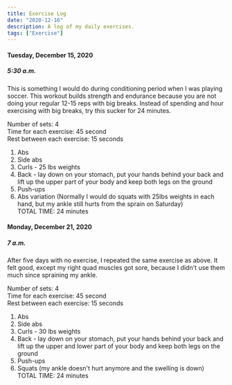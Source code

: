 ```yaml
---
title: Exercise Log
date: "2020-12-16"
description: A log of my daily exercises.
tags: ["Exercise"]
---
```


#### Tuesday, December 15, 2020

##### 5:30 a.m.

This is something I would do during conditioning period when I was playing soccer. This workout builds strength and endurance because you are not doing your regular 12-15 reps with big breaks. Instead of spending and hour exercising with big breaks, try this sucker for 24 minutes.

Number of sets: 4<br/>
Time for each exercise: 45 second<br/>
Rest between each exercise: 15 seconds<br/>

1. Abs <br/>
2. Side abs <br/>
3. Curls - 25 lbs weights <br/>
4. Back - lay down on your stomach, put your hands behind your back and lift up the upper part of your body and keep both legs on the ground <br/>
5. Push-ups <br/>
6. Abs variation (Normally I would do squats with 25Ibs weights in each hand, but my ankle still hurts from the sprain on Saturday) <br/>
   TOTAL TIME: 24 minutes

#### Monday, December 21, 2020

##### 7 a.m.

After five days with no exercise, I repeated the same exercise as above. It felt good, except my right quad muscles got sore, because I didn't use them much since spraining my ankle.

Number of sets: 4<br/>
Time for each exercise: 45 second<br/>
Rest between each exercise: 15 seconds<br/>

1. Abs <br/>
2. Side abs <br/>
3. Curls - 30 lbs weights <br/>
4. Back - lay down on your stomach, put your hands behind your back and lift up the upper and lower part of your body and keep both legs on the ground <br/>
5. Push-ups <br/>
6. Squats (my ankle doesn't hurt anymore and the swelling is down) <br/>
   TOTAL TIME: 24 minutes
